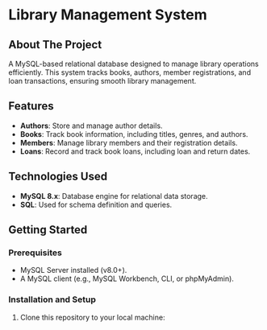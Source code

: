 # Library Management System

## About The Project  
A MySQL-based relational database designed to manage library operations efficiently. This system tracks books, authors, member registrations, and loan transactions, ensuring smooth library management.

## Features  
- **Authors**: Store and manage author details.
- **Books**: Track book information, including titles, genres, and authors.
- **Members**: Manage library members and their registration details.
- **Loans**: Record and track book loans, including loan and return dates.

## Technologies Used  
- **MySQL 8.x**: Database engine for relational data storage.
- **SQL**: Used for schema definition and queries.

## Getting Started  

### Prerequisites  
- MySQL Server installed (v8.0+).  
- A MySQL client (e.g., MySQL Workbench, CLI, or phpMyAdmin).  

### Installation and Setup  
1. Clone this repository to your local machine:
   ```bash....


